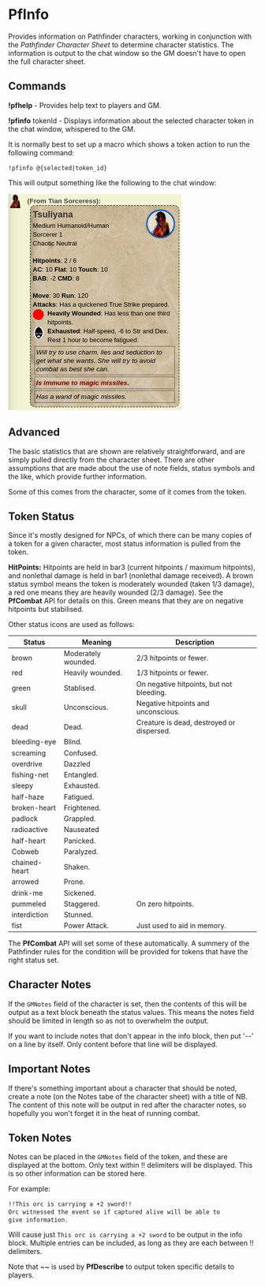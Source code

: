 PfInfo
======

Provides information on Pathfinder characters, working in conjunction with 
the _Pathfinder Character Sheet_ to determine character statistics. The 
information is output to the chat window so the GM doesn't have to open
the full character sheet.

Commands
--------

**!pfhelp** - Provides help text to players and GM.

**!pfinfo** tokenId - Displays information about the selected character token in
 the chat window, whispered to the GM.

It is normally best to set up a macro which shows a token action to run the
following command:
````
!pfinfo @{selected|token_id}
````

This will output something like the following to the chat window:

![Info](docs/example_info.png)


Advanced
--------

The basic statistics that are shown are relatively straightforward, and are
simply pulled directly from the character sheet. There are other assumptions
that are made about the use of note fields, status symbols and the like, which
provide further information.

Some of this comes from the character, some of it comes from the token.

Token Status
------------

Since it's mostly designed for NPCs, of which there can be many copies of
a token for a given character, most status information is pulled from the
token.

**HitPoints:** Hitpoints are held in bar3 (current hitpoints / maximum hitpoints),
and nonlethal damage is held in bar1 (nonlethal damage received). A brown status
symbol means the token is moderately wounded (taken 1/3 damage), a red one means
they are heavily wounded (2/3 damage). See the **PfCombat** API for details on this.
Green means that they are on negative hitpoints but stabilised.

Other status icons are used as follows:

| Status       | Meaning             | Description |
| ------------ | ------------------- | ----------- |
| brown        | Moderately wounded. | 2/3 hitpoints or fewer. |
| red          | Heavily wounded.    | 1/3 hitpoints or fewer. |
| green        | Stablised.          | On negative hitpoints, but not bleeding. |
| skull        | Unconscious.        | Negative hitpoints and unconscious. |
| dead         | Dead.               | Creature is dead, destroyed or dispersed. |
| bleeding-eye | Blind.              | |
| screaming    | Confused.           | |
| overdrive    | Dazzled             | |
| fishing-net  | Entangled.          | |
| sleepy       | Exhausted.          | |
| half-haze    | Fatigued.           | |
| broken-heart | Frightened.         | |
| padlock      | Grappled.           | |
| radioactive  | Nauseated           | |
| half-heart   | Panicked.           | |
| Cobweb       | Paralyzed.          | |
| chained-heart| Shaken.             | |
| arrowed      | Prone.              | |
| drink-me     | Sickened.           | |
| pummeled     | Staggered.          | On zero hitpoints. |
| interdiction | Stunned.            | |
| fist         | Power Attack.       | Just used to aid in memory. |

The **PfCombat** API will set some of these automatically. A summery of
the Pathfinder rules for the condition will be provided for tokens that
have the right status set.

Character Notes
---------------

If the `GMNotes` field of the character is set, then the contents of this
will be output as a text block beneath the status values. This means the
notes field should be limited in length so as not to overwhelm the output.

If you want to include notes that don't appear in the info block, then
put '--' on a line by itself. Only content before that line will be
displayed.

Important Notes
---------------

If there's something important about a character that should be noted,
create a note (on the Notes tabe of the character sheet) with a title
of NB. The content of this note will be output in red after the character
notes, so hopefully you won't forget it in the heat of running combat.

Token Notes
-----------

Notes can be placed in the `GMNotes` field of the token, and these are
displayed at the bottom. Only text within !! delimiters will be displayed.
This is so other information can be stored here.

For example:

```
!!This orc is carrying a +2 sword!!
Orc witnessed the event so if captured alive will be able to
give information.
```

Will cause just ``This orc is carrying a +2 sword`` to be output in the
info block. Multiple entries can be included, as long as they are each
between !! delimiters.

Note that ~~ is used by **PfDescribe** to output token specific details
to players.
